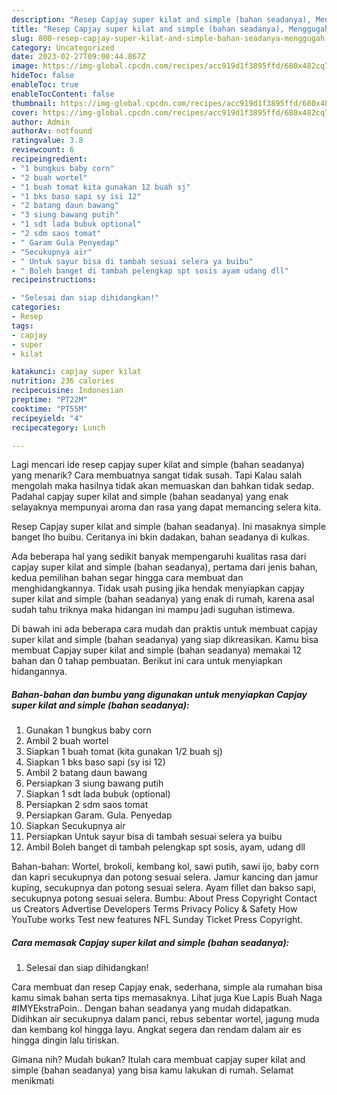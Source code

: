 ```yaml
---
description: "Resep Capjay super kilat and simple (bahan seadanya), Menggugah Selera"
title: "Resep Capjay super kilat and simple (bahan seadanya), Menggugah Selera"
slug: 800-resep-capjay-super-kilat-and-simple-bahan-seadanya-menggugah-selera
category: Uncategorized
date: 2023-02-27T09:00:44.867Z
image: https://img-global.cpcdn.com/recipes/acc919d1f3895ffd/680x482cq70/capjay-super-kilat-and-simple-bahan-seadanya-foto-resep-utama.jpg
hideToc: false
enableToc: true
enableTocContent: false
thumbnail: https://img-global.cpcdn.com/recipes/acc919d1f3895ffd/680x482cq70/capjay-super-kilat-and-simple-bahan-seadanya-foto-resep-utama.jpg
cover: https://img-global.cpcdn.com/recipes/acc919d1f3895ffd/680x482cq70/capjay-super-kilat-and-simple-bahan-seadanya-foto-resep-utama.jpg
author: Admin
authorAv: notfound
ratingvalue: 3.8
reviewcount: 6
recipeingredient:
- "1 bungkus baby corn"
- "2 buah wortel"
- "1 buah tomat kita gunakan 12 buah sj"
- "1 bks baso sapi sy isi 12"
- "2 batang daun bawang"
- "3 siung bawang putih"
- "1 sdt lada bubuk optional"
- "2 sdm saos tomat"
- " Garam Gula Penyedap"
- "Secukupnya air"
- " Untuk sayur bisa di tambah sesuai selera ya buibu"
- " Boleh banget di tambah pelengkap spt sosis ayam udang dll"
recipeinstructions:

- "Selesai dan siap dihidangkan!"
categories:
- Resep
tags:
- capjay
- super
- kilat

katakunci: capjay super kilat 
nutrition: 236 calories
recipecuisine: Indonesian
preptime: "PT22M"
cooktime: "PT55M"
recipeyield: "4"
recipecategory: Lunch

---
```



Lagi mencari ide resep capjay super kilat and simple (bahan seadanya) yang menarik? Cara membuatnya sangat tidak susah. Tapi Kalau salah mengolah maka hasilnya tidak akan memuaskan dan bahkan tidak sedap. Padahal capjay super kilat and simple (bahan seadanya) yang enak selayaknya mempunyai aroma dan rasa yang dapat memancing selera kita.


Resep Capjay super kilat and simple (bahan seadanya). Ini masaknya simple banget lho buibu. Ceritanya ini bkin dadakan, bahan seadanya di kulkas.

Ada beberapa hal yang sedikit banyak mempengaruhi kualitas rasa dari capjay super kilat and simple (bahan seadanya), pertama dari jenis bahan, kedua pemilihan bahan segar hingga cara membuat dan menghidangkannya. Tidak usah pusing jika hendak menyiapkan capjay super kilat and simple (bahan seadanya) yang enak di rumah, karena asal sudah tahu triknya maka hidangan ini mampu jadi suguhan istimewa.


Di bawah ini ada beberapa cara mudah dan praktis untuk membuat capjay super kilat and simple (bahan seadanya) yang siap dikreasikan. Kamu bisa membuat Capjay super kilat and simple (bahan seadanya) memakai 12 bahan dan 0 tahap pembuatan. Berikut ini cara untuk menyiapkan hidangannya.

<!--inarticleads1-->

##### Bahan-bahan dan bumbu yang digunakan untuk menyiapkan Capjay super kilat and simple (bahan seadanya):

1. Gunakan 1 bungkus baby corn
1. Ambil 2 buah wortel
1. Siapkan 1 buah tomat (kita gunakan 1/2 buah sj)
1. Siapkan 1 bks baso sapi (sy isi 12)
1. Ambil 2 batang daun bawang
1. Persiapkan 3 siung bawang putih
1. Siapkan 1 sdt lada bubuk (optional)
1. Persiapkan 2 sdm saos tomat
1. Persiapkan  Garam. Gula. Penyedap
1. Siapkan Secukupnya air
1. Persiapkan  Untuk sayur bisa di tambah sesuai selera ya buibu
1. Ambil  Boleh banget di tambah pelengkap spt sosis, ayam, udang dll


Bahan-bahan: Wortel, brokoli, kembang kol, sawi putih, sawi ijo, baby corn dan kapri secukupnya dan potong sesuai selera. Jamur kancing dan jamur kuping, secukupnya dan potong sesuai selera. Ayam fillet dan bakso sapi, secukupnya potong sesuai selera. Bumbu: About Press Copyright Contact us Creators Advertise Developers Terms Privacy Policy &amp; Safety How YouTube works Test new features NFL Sunday Ticket Press Copyright. 

<!--inarticleads2-->

##### Cara memasak Capjay super kilat and simple (bahan seadanya):


1. Selesai dan siap dihidangkan!

Cara membuat dan resep Capjay enak, sederhana, simple ala rumahan bisa kamu simak bahan serta tips memasaknya. Lihat juga Kue Lapis Buah Naga #IMYEkstraPoin.. Dengan bahan seadanya yang mudah didapatkan. Didihkan air secukupnya dalam panci, rebus sebentar wortel, jagung muda dan kembang kol hingga layu. Angkat segera dan rendam dalam air es hingga dingin lalu tiriskan. 

Gimana nih? Mudah bukan? Itulah cara membuat capjay super kilat and simple (bahan seadanya) yang bisa kamu lakukan di rumah. Selamat menikmati
